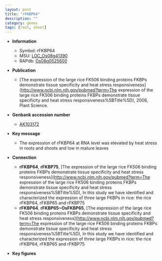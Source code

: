 ```yaml
---
layout: post
title: "rFKBP64"
description: ""
category: genes
tags: [root, shoot]
---
```


* **Information**  
    + Symbol: rFKBP64  
    + MSU: [LOC_Os08g41390](http://rice.plantbiology.msu.edu/cgi-bin/ORF_infopage.cgi?orf=LOC_Os08g41390)  
    + RAPdb: [Os08g0525600](http://rapdb.dna.affrc.go.jp/viewer/gbrowse_details/irgsp1?name=Os08g0525600)  

* **Publication**  
    + [The expression of the large rice FK506 binding proteins FKBPs demonstrate tissue specificity and heat stress responsiveness](http://www.ncbi.nlm.nih.gov/pubmed?term=The expression of the large rice FK506 binding proteins FKBPs demonstrate tissue specificity and heat stress responsiveness%5BTitle%5D), 2006, Plant Science.

* **Genbank accession number**  
    + [AK103172](http://www.ncbi.nlm.nih.gov/nuccore/AK103172)

* **Key message**  
    + The expression of rFKBP64 at RNA level was elevated by heat stress in roots and shoots and low in mature leaves

* **Connection**  
    + __rFKBP64__, __rFKBP75__, [The expression of the large rice FK506 binding proteins FKBPs demonstrate tissue specificity and heat stress responsiveness](http://www.ncbi.nlm.nih.gov/pubmed?term=The expression of the large rice FK506 binding proteins FKBPs demonstrate tissue specificity and heat stress responsiveness%5BTitle%5D), In this study we have identified and characterized the expression of three large FKBPs in rice: the rice rFKBP64, rFKBP65 and rFKBP75
    + __rFKBP64__, __rFKBP65~OsFKBP65__, [The expression of the large rice FK506 binding proteins FKBPs demonstrate tissue specificity and heat stress responsiveness](http://www.ncbi.nlm.nih.gov/pubmed?term=The expression of the large rice FK506 binding proteins FKBPs demonstrate tissue specificity and heat stress responsiveness%5BTitle%5D), In this study we have identified and characterized the expression of three large FKBPs in rice: the rice rFKBP64, rFKBP65 and rFKBP75

* **Key figures**  


